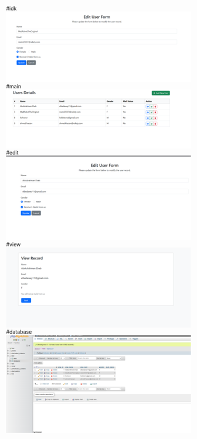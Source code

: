 #idk
![alt text](image.png)
#main
![alt text](image-1.png)
#edit
![alt text](image-2.png)
#view 
![alt text](image-3.png)
#database
![alt text](image-4.png)